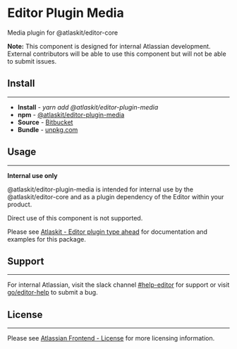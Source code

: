 # Editor Plugin Media 

Media plugin for @atlaskit/editor-core

**Note:** This component is designed for internal Atlassian development.
External contributors will be able to use this component but will not be able to submit issues.

## Install
---
- **Install** - *yarn add @atlaskit/editor-plugin-media*
- **npm** - [@atlaskit/editor-plugin-media](https://www.npmjs.com/package/@atlaskit/editor-plugin-media)
- **Source** - [Bitbucket](https://bitbucket.org/atlassian/atlassian-frontend/src/master/packages/editor/editor-plugin-media)
- **Bundle** - [unpkg.com](https://unpkg.com/@atlaskit/editor-plugin-media/dist/)

## Usage
---
**Internal use only**

@atlaskit/editor-plugin-media is intended for internal use by the @atlaskit/editor-core and as a plugin dependency of the Editor within your product.

Direct use of this component is not supported.

Please see [Atlaskit - Editor plugin type ahead](https://atlaskit.atlassian.com/packages/editor/editor-plugin-media) for documentation and examples for this package.

## Support
---
For internal Atlassian, visit the slack channel [#help-editor](https://atlassian.slack.com/archives/CFG3PSQ9E) for support or visit [go/editor-help](https://go/editor-help) to submit a bug.
## License
---
 Please see [Atlassian Frontend - License](https://developer.atlassian.com/cloud/framework/atlassian-frontend/#license) for more licensing information.
